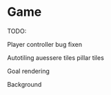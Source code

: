 # Game


TODO:

Player controller bug fixen

Autotiling
    auessere tiles
    pillar tiles

Goal rendering

Background
